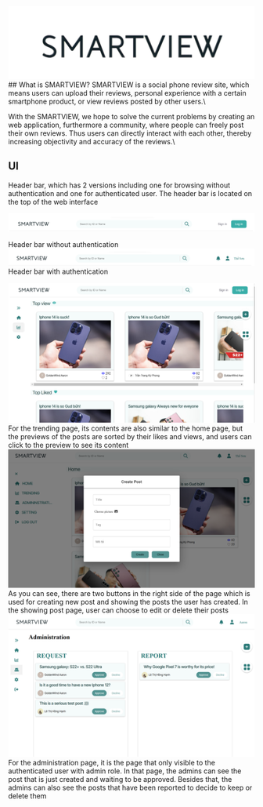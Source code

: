 <img src="./ReadmeAsset/SmartViewIcon.png">
## What is SMARTVIEW?
SMARTVIEW is a social phone review site, which means users can upload their reviews, personal experience
with a certain smartphone product, or view reviews posted by other users.\

With the SMARTVIEW, we hope to solve the current problems by creating an web application, furthermore
a community, where people can freely post their own reviews. Thus users can directly interact with each other,
thereby increasing objectivity and accuracy of the reviews.\

## UI 
Header bar, which has 2 versions including one for browsing without authentication and one for
authenticated user. The header bar is located on the top of the web interface

<img src="./ReadmeAsset/HeadbarNoAuthen.png">

Header bar without authentication
<img src="./ReadmeAsset/HeadbarAuthen.png" alt="HeadBarAuthen">
Header bar with authentication

<img src="./ReadmeAsset/HomeScreen.png" alt="HeadBarAuthen">
For the trending page, its contents are also similar to the home page, but the previews of the posts are sorted
by their likes and views, and users can click to the preview to see its content

<img src="./ReadmeAsset/CreatePost.png" alt="HeadBarAuthen">
As you can see, there are two buttons in the right side of the page which is used for creating new post and
showing the posts the user has created. In the showing post page, user can choose to edit or delete their posts

<img src="./ReadmeAsset/Admin.png" alt="HeadBarAuthen">
For the administration page, it is the page that only visible to the authenticated user with admin role. In that
page, the admins can see the post that is just created and waiting to be approved. Besides that, the admins can also
see the posts that have been reported to decide to keep or delete them
